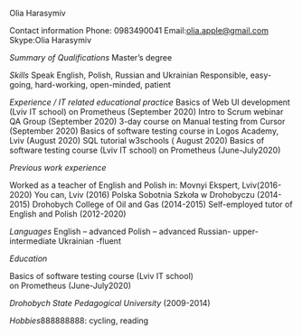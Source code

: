Olia Harasymiv

Contact information
Phone: 0983490041
Email:olia.apple@gmail.com
Skype:Olia Harasymiv


*Summary of Qualifications*
Master’s degree

*Skills*
Speak English, Polish, Russian and Ukrainian
Responsible, easy-going, hard-working, open-minded, patient


*Experience / IT related educational practice*
Basics of Web UI development (Lviv IT school) on Prometheus (September 2020)
Intro to Scrum webinar QA Group (September 2020)
3-day course on Manual testing from Cursor (September 2020)
Basics of software testing course in Logos Academy, Lviv (August 2020)
SQL tutorial w3schools ( August 2020)
Basics of software testing course (Lviv IT school) on Prometheus (June-July2020)


*Previous work experience*

Worked as a teacher of English and Polish in:
Movnyi Ekspert, Lviv(2016-2020)
You can, Lviv (2016)
Polska Sobotnia Szkoła w Drohobyczu (2014-2015)
Drohobych College of Oil and Gas (2014-2015)
Self-employed tutor of English and Polish (2012-2020)

*Languages*
English – advanced
Polish – advanced
Russian- upper-intermediate
Ukrainian -fluent

*Education*

Basics of software testing course (Lviv IT school)  
on Prometheus (June-July2020)



*Drohobych State Pedagogical University*
(2009-2014)

*Hobbies*888888888:
cycling, reading

